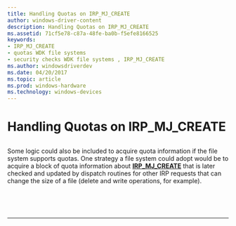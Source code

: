 ```yaml
---
title: Handling Quotas on IRP_MJ_CREATE
author: windows-driver-content
description: Handling Quotas on IRP_MJ_CREATE
ms.assetid: 71cf5e78-c87a-48fe-ba0b-f5efe8166525
keywords:
- IRP_MJ_CREATE
- quotas WDK file systems
- security checks WDK file systems , IRP_MJ_CREATE
ms.author: windowsdriverdev
ms.date: 04/20/2017
ms.topic: article
ms.prod: windows-hardware
ms.technology: windows-devices
---
```


# Handling Quotas on IRP\_MJ\_CREATE


## <span id="ddk_handling_quotas_on_irp_mj_create_if"></span><span id="DDK_HANDLING_QUOTAS_ON_IRP_MJ_CREATE_IF"></span>


Some logic could also be included to acquire quota information if the file system supports quotas. One strategy a file system could adopt would be to acquire a block of quota information about [**IRP\_MJ\_CREATE**](https://msdn.microsoft.com/library/windows/hardware/ff548630) that is later checked and updated by dispatch routines for other IRP requests that can change the size of a file (delete and write operations, for example).

 

 


--------------------


